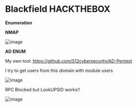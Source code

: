 # Blackfield HACKTHEBOX

**Enumeration**

**NMAP**

![image](https://user-images.githubusercontent.com/79543461/184364952-5f4b8a18-fdb9-4625-8017-c6ab7e78cfcf.png)

**AD ENUM**

My own tool: 
https://github.com/S12cybersecurity/AD-Pentest

I try to get users from this domain with module users

![image](https://user-images.githubusercontent.com/79543461/184396085-66a596a9-02d5-4e2e-9ba8-d958326c46bb.png)

RPC Blocked but LookUPSID works!!

![image](https://user-images.githubusercontent.com/79543461/184398052-6a8f98d0-5fc8-4b3e-8b51-2cbbb5ee4bb7.png)

